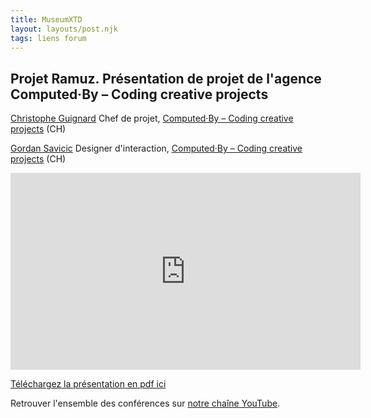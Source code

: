 ```yaml
---
title: MuseumXTD  
layout: layouts/post.njk  
tags: liens forum 
---
```

## Projet Ramuz. Présentation de projet de l'agence Computed·By – Coding creative projects

[Christophe Guignard](https://www.linkedin.com/in/christopheguignard/?originalSubdomain=ch)
Chef de projet, [Computed·By – Coding creative projects](https://www.computedby.com/fr) (CH)     

[Gordan Savicic](https://www.linkedin.com/in/gordan-savi%C4%8Di%C4%87-aa15233?originalSubdomain=ch)
Designer d'interaction, [Computed·By – Coding creative projects](https://www.computedby.com/fr) (CH)

<iframe width="560" height="315" src="https://www.youtube.com/embed/g6vPV_zXdlo" title="YouTube video player" frameborder="0" allow="accelerometer; autoplay; clipboard-write; encrypted-media; gyroscope; picture-in-picture" allowfullscreen></iframe>
  
[Téléchargez la présentation en pdf ici](https://kdrive.infomaniak.com/app/share/131928/720d00b3-a13e-4a01-8fa3-e06f84760833)
    
Retrouver l'ensemble des conférences sur [notre chaîne YouTube](https://www.youtube.com/channel/UCTZJM5WsXDkH8QgMdACUNyw).  
